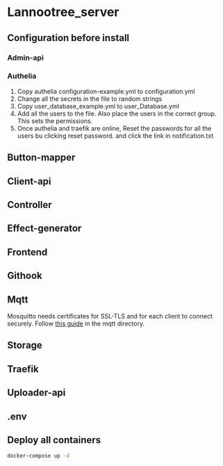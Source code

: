 # Lannootree_server

## Configuration before install

### Admin-api

### Authelia

1. Copy authelia configuration-example.yml to configuration.yml
2. Change all the secrets in the file to random strings
3. Copy user_database_example.yml to user_Database.yml
4. Add all the users to the file. Also place the users in the correct group. This sets the permissions.
5. Once authelia and traefik are online, Reset the passwords for all the users bu clicking reset password. and click the link in notification.txt

## Button-mapper

## Client-api

## Controller

## Effect-generator

## Frontend

## Githook

## Mqtt

Mosquitto needs certificates for SSL-TLS and for each client to connect securely.
Follow [this guide](mqtt/README.md) in the mqtt directory.

## Storage

## Traefik

## Uploader-api

## .env

## Deploy all containers

```bash
docker-compose up -d
```
